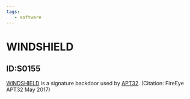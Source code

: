 ```yaml
---
tags:
   - software
---
```

# WINDSHIELD
## ID:S0155
[WINDSHIELD](software/S0155) is a signature backdoor used by [APT32](groups/G0050). (Citation: FireEye APT32 May 2017)
